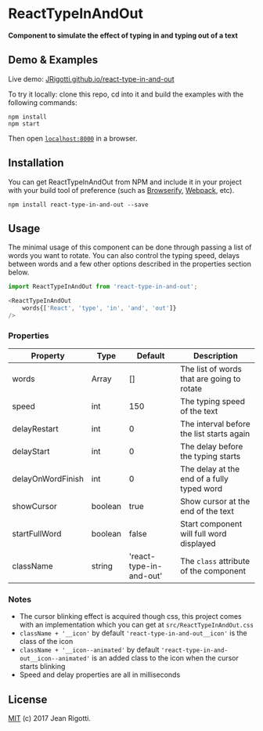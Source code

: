 # ReactTypeInAndOut

__Component to simulate the effect of typing in and typing out of a text__


## Demo & Examples

Live demo: [JRigotti.github.io/react-type-in-and-out](http://JRigotti.github.io/react-type-in-and-out/)

To try it locally: clone this repo, cd into it and build the examples with the following commands:

```
npm install
npm start
```

Then open [`localhost:8000`](http://localhost:8000) in a browser.


## Installation

You can get ReactTypeInAndOut from NPM and include it in your project with your build tool of preference (such as [Browserify](http://browserify.org), [Webpack](http://webpack.github.io/), etc).

```
npm install react-type-in-and-out --save
```


## Usage

The minimal usage of this component can be done through passing a list of words you want to rotate. You can also control the typing speed, delays between words and a few other options described in the properties section below.

```js
import ReactTypeInAndOut from 'react-type-in-and-out';

<ReactTypeInAndOut
    words{['React', 'type', 'in', 'and', 'out']}
/>
```

### Properties

| Property          | Type    | Default                 | Description                                |
|-------------------|---------|-------------------------|--------------------------------------------|
| words             | Array   | []                      | The list of words that are going to rotate |
| speed             | int     | 150                     | The typing speed of the text               |
| delayRestart      | int     | 0                       | The interval before the list starts again  |
| delayStart        | int     | 0                       | The delay before the typing starts         |
| delayOnWordFinish | int     | 0                       | The delay at the end of a fully typed word |
| showCursor        | boolean | true                    | Show cursor at the end of the text         |
| startFullWord     | boolean | false                   | Start component will full word displayed   |
| className         | string  | 'react-type-in-and-out' | The `class` attribute of the component     |


### Notes

* The cursor blinking effect is acquired though css, this project comes with an implementation which you can get at `src/ReactTypeInAndOut.css`
* `className + '__icon'` by default `'react-type-in-and-out__icon'` is the class of the icon
* `className + '__icon--animated'` by default `'react-type-in-and-out__icon--animated'` is an added class to the icon when the cursor starts blinking
* Speed and delay properties are all in milliseconds

## License

[MIT](./LICENSE) (c) 2017 Jean Rigotti.
